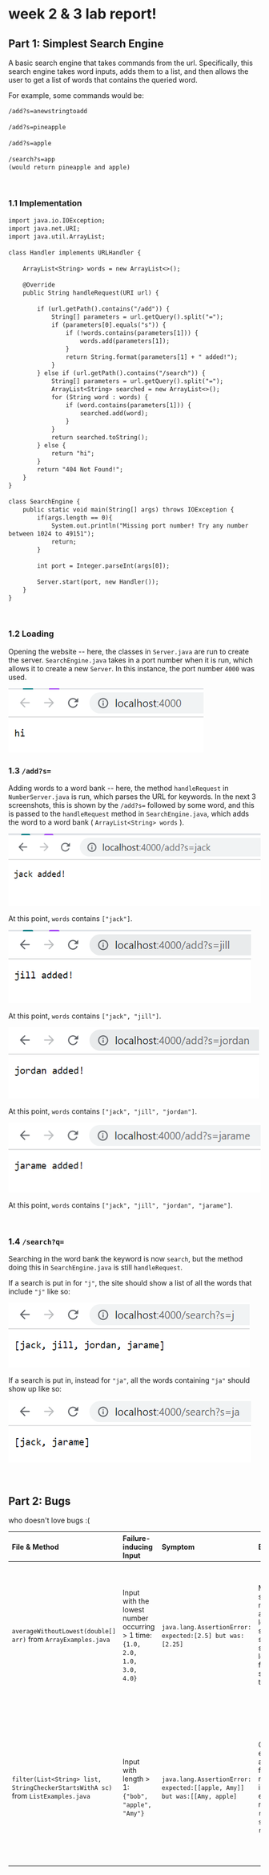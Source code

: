 # week 2 & 3 lab report!

## Part 1: Simplest Search Engine

A basic search engine that takes commands from the url. Specifically, this search engine takes word inputs, adds them to a list, and then allows the user to get a list of words that contains the queried word.
&nbsp;

For example, some commands would be:
```
/add?s=anewstringtoadd

/add?s=pineapple

/add?s=apple

/search?s=app
(would return pineapple and apple)
```

&nbsp;

### 1.1 Implementation

```
import java.io.IOException;
import java.net.URI;
import java.util.ArrayList;

class Handler implements URLHandler {

    ArrayList<String> words = new ArrayList<>();

    @Override
    public String handleRequest(URI url) {
        
        if (url.getPath().contains("/add")) {
            String[] parameters = url.getQuery().split("=");
            if (parameters[0].equals("s")) {
                if (!words.contains(parameters[1])) {
                    words.add(parameters[1]);
                }
                return String.format(parameters[1] + " added!");
            }
        } else if (url.getPath().contains("/search")) {
            String[] parameters = url.getQuery().split("=");
            ArrayList<String> searched = new ArrayList<>();
            for (String word : words) {
                if (word.contains(parameters[1])) {
                    searched.add(word);
                }
            }
            return searched.toString();
        } else {
            return "hi";
        }
        return "404 Not Found!";
    }
}

class SearchEngine {
    public static void main(String[] args) throws IOException {
        if(args.length == 0){
            System.out.println("Missing port number! Try any number between 1024 to 49151");
            return;
        }

        int port = Integer.parseInt(args[0]);

        Server.start(port, new Handler());
    }
}
```
&nbsp;

### 1.2 Loading
Opening the website -- here, the classes in ```Server.java``` are run to create the server. ```SearchEngine.java``` takes in a port number when it is run, which allows it to create a new ```Server```. In this instance, the port number ```4000``` was used.

![Image](res\lab3\start.png)
&nbsp;

### 1.3 ```/add?s=```
Adding words to a word bank -- here, the method ```handleRequest``` in ```NumberServer.java``` is run, which parses the URL for keywords. In the next 3 screenshots, this is shown by the ```/add?s=``` followed by some word, and this is passed to the ```handleRequest``` method in ```SearchEngine.java```, which adds the word to a word bank ( ```ArrayList<String> words``` ).

![Image](res\lab3\jack.png)

At this point, ```words``` contains ```["jack"]```.

![Image](res\lab3\jill.png)

At this point, ```words``` contains ```["jack", "jill"]```.

![Image](res\lab3\jordan.png)

At this point, ```words``` contains ```["jack", "jill", "jordan"]```.

![Image](res\lab3\jarame.png)

At this point, ```words``` contains ```["jack", "jill", "jordan", "jarame"]```.

&nbsp;

### 1.4 ```/search?q=```
Searching in the word bank the keyword is now ```search```, but the method doing this in ```SearchEngine.java``` is still ```handleRequest```.
&nbsp;

If a search is put in for ```"j"```, the site should show a list of all the words that include ```"j"``` like so:

![Image](res\lab3\searchJ.png)
&nbsp;

If a search is put in, instead for ```"ja"```, all the words containing ```"ja"``` should show up like so:

![Image](res\lab3\searchJa.png)

&nbsp;

## Part 2: Bugs
who doesn't love bugs :(

|File & Method     | Failure-inducing Input    | Symptom       | Bug       | Connection  |
| :---        | :---        |         :---    |         :---    | :---  |
| ```averageWithoutLowest(double[] arr)``` from ```ArrayExamples.java```     | Input with the lowest number occurring > 1 time: ```{1.0, 2.0, 1.0, 3.0, 4.0}```      |   ```java.lang.AssertionError: expected:[2.5] but was:[2.25]```   |    Mistakenly skips all numbers that are equal to the lowest when it should only skip one. To fix, subtract the lowest number from the total sum once and then divide. | Since the method skipped **all** occurences of the lowest number, it skipped ```1.0``` twice when calculating the sum and got ```9.0/4 = 2.25``` instead of ```10.0/4 = 2.5```.|
| ```filter(List<String> list, StringCheckerStartsWithA sc)``` from ```ListExamples.java```   | Input with length > 1: ```{"bob", "apple", "Amy"}```        |  ```java.lang.AssertionError: expected:[[apple, Amy]] but was:[[Amy, apple]```     |       Chosen elements were added to the front of the result array instead of the end. To fix, replace ```result.add(0, s);``` with ```result.add(s);```.  | The method was supposed to keep the items in the same order that they appeared in the input list, but adding the chosen items to the front of the result array reverses the order.    |

&nbsp;



